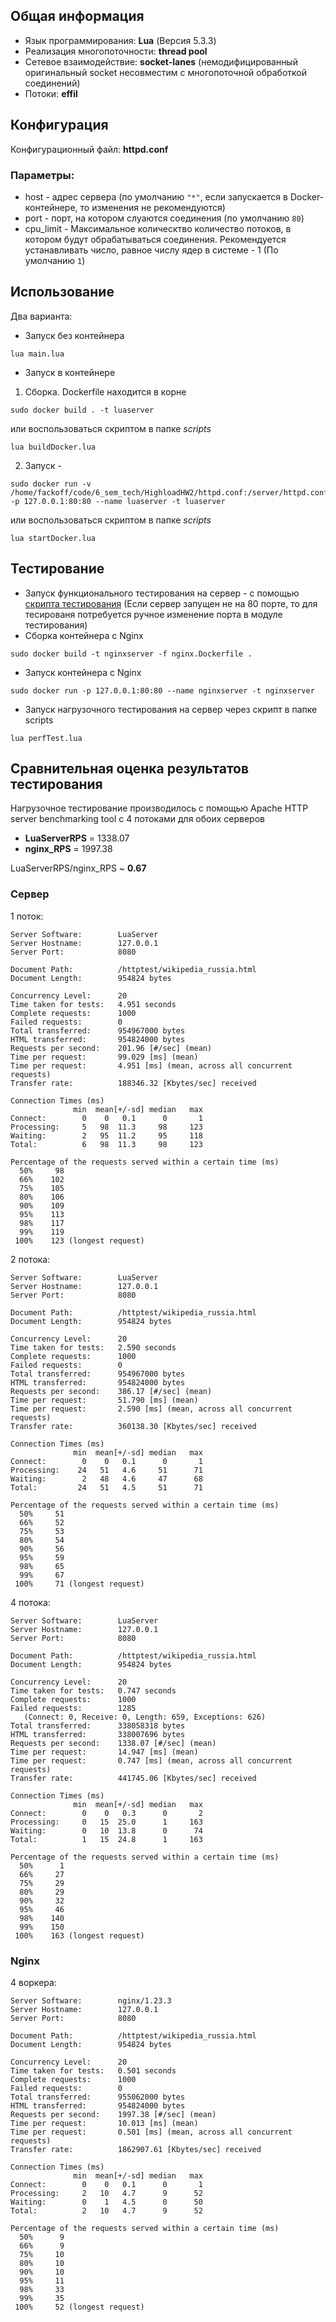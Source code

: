 ## Общая информация
* Язык программирования: **Lua** (Версия 5.3.3)
* Реализация многопоточности: **thread pool**
* Сетевое взаимодействие: **socket-lanes** (немодифицированный оригинальный socket несовместим с многопоточной обработкой соединений)
* Потоки: **effil**

## Конфигурация
Конфигурационный файл: **httpd.conf**

### Параметры:
* host - адрес сервера (по умолчанию `"*"`, если запускается в Docker-контейнере, то изменения не рекомендуются)
* port - порт, на котором слуаются соединения (по умолчанию `80`)
* cpu_limit - Максимальное колическтво количество потоков, в котором будут обрабатываться соединения. Рекомендуется устанавливать число, равное числу ядер в системе - 1 (По умолчанию `1`)

## Использование
Два варианта:
* Запуск без контейнера 
```
lua main.lua
```

* Запуск в контейнере
1. Сборка. Dockerfile находится в корне
 ```
 sudo docker build . -t luaserver
 ``` 
 или воспользоваться скриптом в папке *scripts* 
 ```
 lua buildDocker.lua
 ```
2. Запуск - 
```
sudo docker run -v /home/fackoff/code/6_sem_tech/HighloadHW2/httpd.conf:/server/httpd.conf:ro -p 127.0.0.1:80:80 --name luaserver -t luaserver
```
или воспользоваться скриптом в папке *scripts* 
```
lua startDocker.lua
```

## Тестирование
* Запуск функционального тестирования на сервер - c помощью [скрипта тестирования](https://github.com/init/http-test-suite) (Если сервер запущен не на 80 порте, то для тесированя потребуется ручное изменение порта в модуле тестирования)
* Сборка контейнера с Nginx 
```
sudo docker build -t nginxserver -f nginx.Dockerfile .
```
* Запуск контейнера с Nginx 
```
sudo docker run -p 127.0.0.1:80:80 --name nginxserver -t nginxserver
```
* Запуск нагрузочного тестирования на сервер через скрипт в папке scripts
```
lua perfTest.lua
```

## Сравнительная оценка результатов тестирования
Нагрузочное тестирование производилось с помощью Apache HTTP server benchmarking tool с 4 потоками для обоих серверов

* **LuaServerRPS** = 1338.07
* **nginx_RPS** = 1997.38

LuaServerRPS/nginx_RPS ~ **0.67**

### Сервер
1 поток:
```
Server Software:        LuaServer
Server Hostname:        127.0.0.1
Server Port:            8080

Document Path:          /httptest/wikipedia_russia.html
Document Length:        954824 bytes

Concurrency Level:      20
Time taken for tests:   4.951 seconds
Complete requests:      1000
Failed requests:        0
Total transferred:      954967000 bytes
HTML transferred:       954824000 bytes
Requests per second:    201.96 [#/sec] (mean)
Time per request:       99.029 [ms] (mean)
Time per request:       4.951 [ms] (mean, across all concurrent requests)
Transfer rate:          188346.32 [Kbytes/sec] received

Connection Times (ms)
              min  mean[+/-sd] median   max
Connect:        0    0   0.1      0       1
Processing:     5   98  11.3     98     123
Waiting:        2   95  11.2     95     118
Total:          6   98  11.3     98     123

Percentage of the requests served within a certain time (ms)
  50%     98
  66%    102
  75%    105
  80%    106
  90%    109
  95%    113
  98%    117
  99%    119
 100%    123 (longest request)
```
2 потока:
```
Server Software:        LuaServer
Server Hostname:        127.0.0.1
Server Port:            8080

Document Path:          /httptest/wikipedia_russia.html
Document Length:        954824 bytes

Concurrency Level:      20
Time taken for tests:   2.590 seconds
Complete requests:      1000
Failed requests:        0
Total transferred:      954967000 bytes
HTML transferred:       954824000 bytes
Requests per second:    386.17 [#/sec] (mean)
Time per request:       51.790 [ms] (mean)
Time per request:       2.590 [ms] (mean, across all concurrent requests)
Transfer rate:          360138.30 [Kbytes/sec] received

Connection Times (ms)
              min  mean[+/-sd] median   max
Connect:        0    0   0.1      0       1
Processing:    24   51   4.6     51      71
Waiting:        2   48   4.6     47      68
Total:         24   51   4.5     51      71

Percentage of the requests served within a certain time (ms)
  50%     51
  66%     52
  75%     53
  80%     54
  90%     56
  95%     59
  98%     65
  99%     67
 100%     71 (longest request)
```
4 потока:
```
Server Software:        LuaServer
Server Hostname:        127.0.0.1
Server Port:            8080

Document Path:          /httptest/wikipedia_russia.html
Document Length:        954824 bytes

Concurrency Level:      20
Time taken for tests:   0.747 seconds
Complete requests:      1000
Failed requests:        1285
   (Connect: 0, Receive: 0, Length: 659, Exceptions: 626)
Total transferred:      338058318 bytes
HTML transferred:       338007696 bytes
Requests per second:    1338.07 [#/sec] (mean)
Time per request:       14.947 [ms] (mean)
Time per request:       0.747 [ms] (mean, across all concurrent requests)
Transfer rate:          441745.06 [Kbytes/sec] received

Connection Times (ms)
              min  mean[+/-sd] median   max
Connect:        0    0   0.3      0       2
Processing:     0   15  25.0      1     163
Waiting:        0   10  13.8      0      74
Total:          1   15  24.8      1     163

Percentage of the requests served within a certain time (ms)
  50%      1
  66%     27
  75%     29
  80%     29
  90%     32
  95%     46
  98%    140
  99%    150
 100%    163 (longest request)
```

### Nginx
4 воркера:
```
Server Software:        nginx/1.23.3
Server Hostname:        127.0.0.1
Server Port:            8080

Document Path:          /httptest/wikipedia_russia.html
Document Length:        954824 bytes

Concurrency Level:      20
Time taken for tests:   0.501 seconds
Complete requests:      1000
Failed requests:        0
Total transferred:      955062000 bytes
HTML transferred:       954824000 bytes
Requests per second:    1997.38 [#/sec] (mean)
Time per request:       10.013 [ms] (mean)
Time per request:       0.501 [ms] (mean, across all concurrent requests)
Transfer rate:          1862907.61 [Kbytes/sec] received

Connection Times (ms)
              min  mean[+/-sd] median   max
Connect:        0    0   0.1      0       1
Processing:     2   10   4.7      9      52
Waiting:        0    1   4.5      0      50
Total:          2   10   4.7      9      52

Percentage of the requests served within a certain time (ms)
  50%      9
  66%      9
  75%     10
  80%     10
  90%     10
  95%     11
  98%     33
  99%     35
 100%     52 (longest request)
```